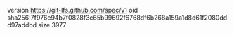 version https://git-lfs.github.com/spec/v1
oid sha256:7f976e94b7f0828f3c65b99692f6768df6b268a159a1d8d61f2080ddd97addbd
size 3977
